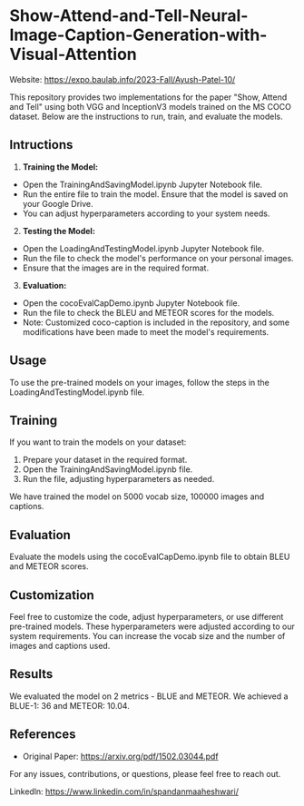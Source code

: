 # Show-Attend-and-Tell-Neural-Image-Caption-Generation-with-Visual-Attention

Website: https://expo.baulab.info/2023-Fall/Ayush-Patel-10/

This repository provides two implementations for the paper "Show, Attend and Tell" using both VGG and InceptionV3 models trained on the MS COCO dataset. Below are the instructions to run, train, and evaluate the models.

## Intructions

1. **Training the Model:**
  - Open the TrainingAndSavingModel.ipynb Jupyter Notebook file.
  - Run the entire file to train the model. Ensure that the model is saved on your Google Drive.
  - You can adjust hyperparameters according to your system needs.

2. **Testing the Model:**
  - Open the LoadingAndTestingModel.ipynb Jupyter Notebook file.
  - Run the file to check the model's performance on your personal images.
  - Ensure that the images are in the required format.

3. **Evaluation:**
  - Open the cocoEvalCapDemo.ipynb Jupyter Notebook file.
  - Run the file to check the BLEU and METEOR scores for the models.
  - Note: Customized coco-caption is included in the repository, and some modifications have been made to meet the model's requirements.

## Usage

To use the pre-trained models on your images, follow the steps in the LoadingAndTestingModel.ipynb file.

## Training

If you want to train the models on your dataset:

1. Prepare your dataset in the required format.
2. Open the TrainingAndSavingModel.ipynb file.
3. Run the file, adjusting hyperparameters as needed.

We have trained the model on 5000 vocab size, 100000 images and captions. 

## Evaluation

Evaluate the models using the cocoEvalCapDemo.ipynb file to obtain BLEU and METEOR scores.

## Customization

Feel free to customize the code, adjust hyperparameters, or use different pre-trained models. These hyperparameters were adjusted according to our system requirements. You can increase the vocab size and the number of images and captions used.

## Results

We evaluated the model on 2 metrics - BLUE and METEOR. We achieved a BLUE-1: 36 and METEOR: 10.04.

## References

- Original Paper: https://arxiv.org/pdf/1502.03044.pdf

For any issues, contributions, or questions, please feel free to reach out. 

Linkedln: https://www.linkedin.com/in/spandanmaaheshwari/
